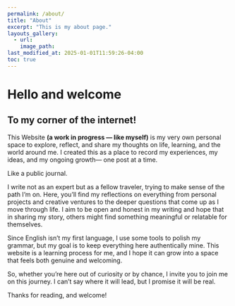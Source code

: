 ```yaml
---
permalink: /about/
title: "About"
excerpt: "This is my about page."
layouts_gallery:
  - url: 
    image_path: 
last_modified_at: 2025-01-01T11:59:26-04:00
toc: true
---
```


# Hello and welcome
## To my corner of the internet!

This Website **(a work in progress — like myself)** is my very own personal space to explore, reflect, and share my thoughts on life, learning, and the world around me. I created this as a place to record my experiences, my ideas, and my ongoing growth— one post at a time.

Like a public journal.

I write not as an expert but as a fellow traveler, trying to make sense of the path I’m on. Here, you’ll find my reflections on everything from personal projects and creative ventures to the deeper questions that come up as I move through life. I aim to be open and honest in my writing and hope that in sharing my story, others might find something meaningful or relatable for themselves.

Since English isn’t my first language, I use some tools to polish my grammar, but my goal is to keep everything here authentically mine. This website is a learning process for me, and I hope it can grow into a space that feels both genuine and welcoming.

So, whether you’re here out of curiosity or by chance, I invite you to join me on this journey. I can’t say where it will lead, but I promise it will be real.

Thanks for reading, and welcome!
